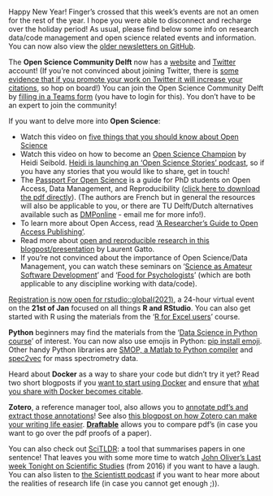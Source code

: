Happy New Year! 
Finger’s crossed that this week’s events are not an omen for the rest of the year. 
I hope you were able to disconnect and recharge over the holiday period! 
As usual, please find below some info on research data/code management and open science related events and information. 
You can now also view the [older newsletters on GitHub](https://github.com/EstherPlomp/TNW-PhD-Newsletters/tree/main/Newsletters).

The **Open Science Community Delft** now has a [website](https://osc-delft.github.io/) and [Twitter](https://twitter.com/OSCDelft) account! 
(If you’re not convinced about joining Twitter, there is [some evidence that if you promote your work on Twitter it will increase your citations](https://doi.org/10.1016/j.athoracsur.2020.04.065), so hop on board!) 
You can join the Open Science Community Delft by [filling in a Teams form](https://forms.office.com/Pages/ResponsePage.aspx?id=TVJuCSlpMECM04q0LeCIe5b6siKuJadBi47i1ux3Gu1UQ1BZV1JJSk9WQlY3MUJHWllJRUpXR0NJSS4u) (you have to login for this). 
You don’t have to be an expert to join the community! 

If you want to delve more into **Open Science**:
* Watch this video on [five things that you should know about Open Science](https://www.youtube.com/watch?v=0uCG3Fl6ugE&feature=youtu.be)
* Watch this video on how to become an [Open Science Champion](https://www.youtube.com/watch?v=IV1aFnPkUSI) by Heidi Seibold. 
[Heidi is launching an ‘Open Science Stories’ podcast](https://twitter.com/HeidiBaya/status/1346372717562347523), so if you have any stories that you would like to share, get in touch! 
* The [Passport For Open Science](https://www.ouvrirlascience.fr/passport-for-open-science-a-practical-guide-for-phd-students/?mc_cid=0abeb12a98&mc_eid=3f2684c619) is a guide for PhD students on Open Access, Data Management, and Reproducibility ([click here to download the pdf directly](https://www.ouvrirlascience.fr/wp-content/uploads/2020/11/Passport-for-Open-Science-A-Practical-Guide-For-PhD-Students_30-10-2020_WEB.pdf)). 
(The authors are French but in general the resources will also be applicable to you, or there are TU Delft/Dutch alternatives available such as [DMPonline](https://dmponline.tudelft.nl/) - email me for more info!). 
* To learn more about Open Access, read [‘A Researcher’s Guide to Open Access Publishing’](https://www.openscience-rotterdam.com/2020/12/eur-oa/). 
* Read more about [open and reproducible research in this blogpost/presentation](https://lgatto.github.io/open-and-rr-2/) by Laurent Gatto. 
* If you’re not convinced about the importance of Open Science/Data Management, you can watch these seminars on ‘[Science as Amateur Software Development](https://youtu.be/zwRdO9_GGhY)’ and ‘[Food for Psychologists](https://youtu.be/s4-stjwnQxE)’ (which are both applicable to any discipline working with data/code).

[Registration is now open for rstudio::global(2021)](https://rstudio.com/conference/), a 24-hour virtual event on the **21st of Jan** focused on all things **R and RStudio**. 
You can also get started with R using the materials from the ‘[R for Excel users](https://education.rstudio.com/blog/2020/02/conf20-r-excel/)’ course. 

**Python** beginners may find the materials from the ‘[Data Science in Python course](https://github.com/semacu/data-science-python)’ of interest. 
You can now also use emojis in Python: [pip install emoji](https://twitter.com/pybites/status/1323488121158356992). 
Other handy Python libraries are [SMOP, a Matlab to Python compiler](https://github.com/victorlei/smop) and [spec2vec](https://github.com/iomega/spec2vec) for mass spectrometry data. 

Heard about **Docker** as a way to share your code but didn’t try it yet? 
Read two short blogposts if you [want to start using Docker](https://blog.datasciencedojo.com/data-science-with-docker-containers/) and ensure that [what you share with Docker becomes citable](https://www.software.ac.uk/blog/2016-09-12-reproducible-research-citing-your-execution-environment-using-docker-and-doi). 

**Zotero**, a reference manager tool, also allows you to [annotate pdf’s and extract those annotations](https://www.youtube.com/watch?v=faYJ4gEGZ40&feature=youtu.be)!
See also [this blogpost on how Zotero can make your writing life easier](https://daily.jstor.org/how-to-use-zotero-and-scrivener-for-research-driven-writing/). 
**[Draftable](https://draftable.com/)** allows you to compare pdf’s (in case you want to go over the pdf proofs of a paper).

You can also check out [SciTLDR](https://scitldr.apps.allenai.org/): a tool that summarises papers in one sentence! 
That leaves you with some more time to watch [John Oliver’s Last week Tonight on Scientific Studies](https://www.youtube.com/watch?v=0Rnq1NpHdmw) (from 2016) if you want to have a laugh. 
You can also listen to [the Scientistt podcast](https://scientistt.net/pages/podcast) if you want to hear more about the realities of research life (in case you cannot get enough ;)). 
